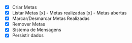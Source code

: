 - [x] Criar Metas
- [x] Listar Metas
   [x] - Metas realizadas
   [x] - Metas abertas
- [x] Marcar/Desmarcar Metas Realizadas
- [x] Remover Metas
- [x] Sistema de Mensagens
- [x] Persistir dados   

